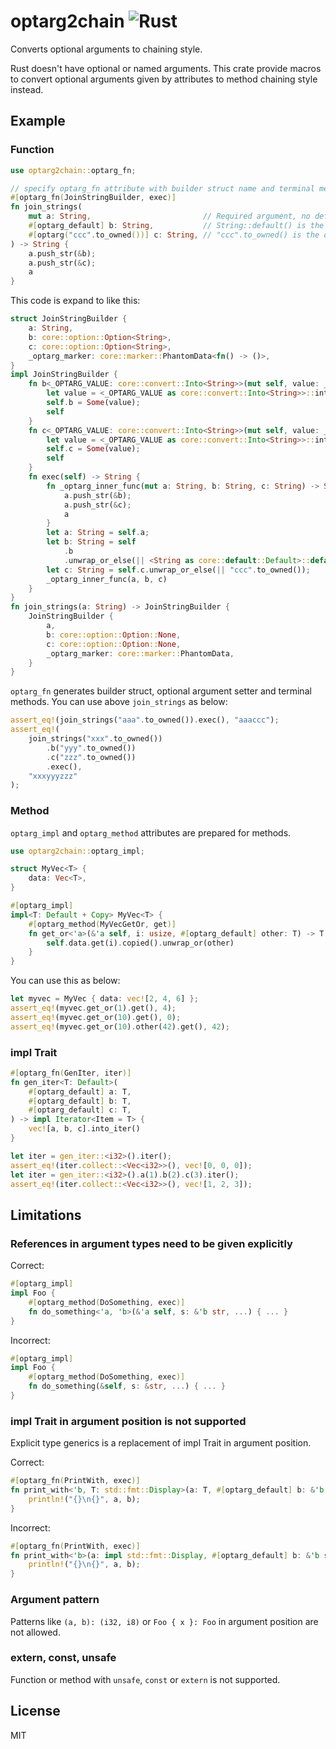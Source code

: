 # optarg2chain ![Rust](https://github.com/garkimasera/optarg2chain/workflows/Rust/badge.svg)
Converts optional arguments to chaining style.

Rust doesn't have optional or named arguments. This crate provide macros to convert optional arguments given by attributes to method chaining style instead.

## Example

### Function

```Rust
use optarg2chain::optarg_fn;

// specify optarg_fn attribute with builder struct name and terminal method name
#[optarg_fn(JoinStringBuilder, exec)]
fn join_strings(
    mut a: String,                         // Required argument, no default value
    #[optarg_default] b: String,           // String::default() is the default value to b
    #[optarg("ccc".to_owned())] c: String, // "ccc".to_owned() is the default value to c
) -> String {
    a.push_str(&b);
    a.push_str(&c);
    a
}
```

This code is expand to like this:

```Rust
struct JoinStringBuilder {
    a: String,
    b: core::option::Option<String>,
    c: core::option::Option<String>,
    _optarg_marker: core::marker::PhantomData<fn() -> ()>,
}
impl JoinStringBuilder {
    fn b<_OPTARG_VALUE: core::convert::Into<String>>(mut self, value: _OPTARG_VALUE) -> Self {
        let value = <_OPTARG_VALUE as core::convert::Into<String>>::into(value);
        self.b = Some(value);
        self
    }
    fn c<_OPTARG_VALUE: core::convert::Into<String>>(mut self, value: _OPTARG_VALUE) -> Self {
        let value = <_OPTARG_VALUE as core::convert::Into<String>>::into(value);
        self.c = Some(value);
        self
    }
    fn exec(self) -> String {
        fn _optarg_inner_func(mut a: String, b: String, c: String) -> String {
            a.push_str(&b);
            a.push_str(&c);
            a
        }
        let a: String = self.a;
        let b: String = self
            .b
            .unwrap_or_else(|| <String as core::default::Default>::default());
        let c: String = self.c.unwrap_or_else(|| "ccc".to_owned());
        _optarg_inner_func(a, b, c)
    }
}
fn join_strings(a: String) -> JoinStringBuilder {
    JoinStringBuilder {
        a,
        b: core::option::Option::None,
        c: core::option::Option::None,
        _optarg_marker: core::marker::PhantomData,
    }
}
```

`optarg_fn` generates builder struct, optional argument setter and terminal methods. You can use above `join_strings` as below:

```Rust
assert_eq!(join_strings("aaa".to_owned()).exec(), "aaaccc");
assert_eq!(
    join_strings("xxx".to_owned())
        .b("yyy".to_owned())
        .c("zzz".to_owned())
        .exec(),
    "xxxyyyzzz"
);
```

### Method

`optarg_impl` and `optarg_method` attributes are prepared for methods.

```Rust
use optarg2chain::optarg_impl;

struct MyVec<T> {
    data: Vec<T>,
}

#[optarg_impl]
impl<T: Default + Copy> MyVec<T> {
    #[optarg_method(MyVecGetOr, get)]
    fn get_or<'a>(&'a self, i: usize, #[optarg_default] other: T) -> T { // Lifetimes need to be given explicitly
        self.data.get(i).copied().unwrap_or(other)
    }
}
```

You can use this as below:

```Rust
let myvec = MyVec { data: vec![2, 4, 6] };
assert_eq!(myvec.get_or(1).get(), 4);
assert_eq!(myvec.get_or(10).get(), 0);
assert_eq!(myvec.get_or(10).other(42).get(), 42);
```

### impl Trait

```Rust
#[optarg_fn(GenIter, iter)]
fn gen_iter<T: Default>(
    #[optarg_default] a: T,
    #[optarg_default] b: T,
    #[optarg_default] c: T,
) -> impl Iterator<Item = T> {
    vec![a, b, c].into_iter()
}

let iter = gen_iter::<i32>().iter();
assert_eq!(iter.collect::<Vec<i32>>(), vec![0, 0, 0]);
let iter = gen_iter::<i32>().a(1).b(2).c(3).iter();
assert_eq!(iter.collect::<Vec<i32>>(), vec![1, 2, 3]);
```

## Limitations

### References in argument types need to be given explicitly

Correct:

```Rust
#[optarg_impl]
impl Foo {
    #[optarg_method(DoSomething, exec)]
    fn do_something<'a, 'b>(&'a self, s: &'b str, ...) { ... }
}
```

Incorrect:

```Rust
#[optarg_impl]
impl Foo {
    #[optarg_method(DoSomething, exec)]
    fn do_something(&self, s: &str, ...) { ... }
}
```

### impl Trait in argument position is not supported

Explicit type generics is a replacement of impl Trait in argument position.

Correct:

```Rust
#[optarg_fn(PrintWith, exec)]
fn print_with<'b, T: std::fmt::Display>(a: T, #[optarg_default] b: &'b str) {
    println!("{}\n{}", a, b);
}
```

Incorrect:

```Rust
#[optarg_fn(PrintWith, exec)]
fn print_with<'b>(a: impl std::fmt::Display, #[optarg_default] b: &'b str) {
    println!("{}\n{}", a, b);
}
```

### Argument pattern

Patterns like `(a, b): (i32, i8)` or `Foo { x }: Foo` in argument position are not allowed.

### extern, const, unsafe

Function or method with `unsafe`, `const` or `extern` is not supported.

## License

MIT
